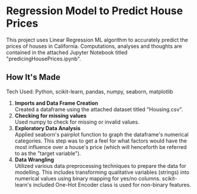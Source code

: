# Regression Model to Predict House Prices 
This project uses Linear Regression ML algorithm to accurately predict the prices of houses in California. Computations, analyses and thoughts are contained in the attached Jupyter Notebook titled "predicingHousePrices.ipynb".

## How It's Made
Tech Used: Python, scikit-learn, pandas, numpy, seaborn, matplotlib

1. **Imports and Data Frame Creation** <br> Created a dataframe using the attached dataset titled "Housing.csv".  <br>
2. **Checking for missing values** <br> Used numpy to check for missing or invalid values.  <br>
3. **Exploratory Data Analysis** <br> Applied seaborn's pairplot function to graph the dataframe's numerical categories. This step was to get a feel for what factors would have the most influence over a house's price (which will henceforth be referred to as the "target variable"). <br>
4. **Data Wrangling** <br> Utilized various data preprocessing techniques to prepare the data for modelling. This includes transforming qualitative variables (strings) into numerical values using binary mapping for yes/no columns. scikit-learn's included One-Hot Encoder class is used for non-binary features.
